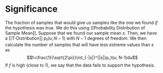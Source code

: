 # Significance
The fraction of samples that would give us samples like the one we found *if* the hypothesis was true. We do this using [[Probability Distribution of Sample Mean]]. Suppose that we found our sample mean $s$. Then, we have a [[T-Distribution]] $p_t(u; N-1)$ with $N-1$ degrees of freedom. We then calculate the number of samples that will have less extreme values than $s$ as 
$$f=\frac{1}{\sqrt{2\pi}}\int_{-|s|}^{|s|}p_t(u; N-1)du$$
If $f$ is high (close to 1), we say that the data fails to support the hypothesis. 